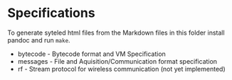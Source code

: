 Specifications
==============

To generate syteled html files from the Markdown files
in this folder install pandoc and run `make`.

- bytecode - Bytecode format and VM Specification
- messages - File and Aquisition/Communication format specification
- rf - Stream protocol for wireless communication (not yet implemented)
